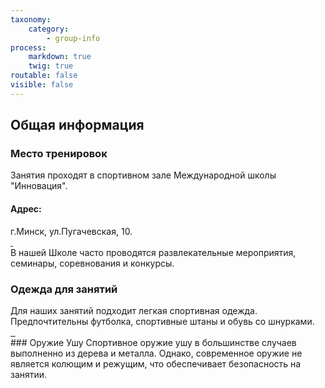 ```yaml
---
taxonomy:
    category:
        - group-info
process:
    markdown: true
    twig: true
routable: false
visible: false
---
```

<section class="extra">
<h2>Общая информация</h2>
<div class="subsection training-place">
<h3>Место тренировок</h3>
Занятия проходят в спортивном зале Международной школы "Инновация".

<h4>Адрес:</h4>
 <span><i class="fas fa-map"></i> г.Минск, ул.Пугачевская, 10.</span>
<div class="gallery slider-lightbox">
  <a class="thumbnail" href="groups/hall-taijiquan.jpg" target="_blank">
    <img src="groups/hall-taijiquan.jpg" alt="">
  </a>
  <a class="thumbnail" href="groups/hall-wushu.jpg" target="_blank">
    <img src="groups/hall-wushu.jpg" alt="">
  </a>
</div>
В нашей Школе часто проводятся развлекательные мероприятия, семинары, соревнования и конкурсы.
<div class="gallery single-lightbox">
  <a class="thumbnail" href="groups/shangdewu-na-batuta.jpg" target="_blank">
    <img src="groups/shangdewu-na-batuta.jpg" alt="">
  </a>
</div>
</div>
<div class="subsection wearing">
<h3>Одежда для занятий</h3>
Для наших занятий подходит легкая спортивная одежда. Предпочтительны футболка, спортивные штаны и обувь со шнурками.
<div class="gallery slider-lightbox">
  <a class="thumbnail" href="groups/wushu-training-wearing.jpg" target="_blank">
    <img src="groups/wushu-training-wearing.jpg" alt="">
  </a>
  <a class="thumbnail" href="groups/shangdewu-training-wearing.jpg" target="_blank">
    <img src="groups/shangdewu-training-wearing.jpg" alt="">
  </a>
  <a class="thumbnail" href="groups/shangdewu-training.jpg" target="_blank">
    <img src="groups/shangdewu-training.jpg" alt="">
  </a>
</div>
</div>
<div class="subsection weapon">
### Оружие Ушу
Спортивное оружие ушу в большинстве случаев выполненно из дерева и металла. Однако, современное оружие не является колющим и режущим, что обеспечивает безопасность на занятии.
<div class="gallery container">
  <div class="col-sm-4 col-xs-12 weapon-image single-lightbox">
    <a class="thumbnail" href="groups/wushu-fan.jpg" target="_blank">
      <img src="groups/wushu-fan.jpg" alt="">
    </a>
  </div>
      <img src="groups/wushu-sable.jpg" alt="">
    </a>
  </div>
  <div class="col-sm-4 col-xs-12 weapon-image single-lightbox">
    <a class="thumbnail" href="groups/wushu-gun.jpg" target="_blank">
      <img src="groups/wushu-gun.jpg" alt="">
    </a>
  </div>
</div>  <div class="col-sm-4 col-xs-12 weapon-image single-lightbox">
    <a class="thumbnail" href="groups/wushu-sable.jpg" target="_blank">

</div>
</section>
